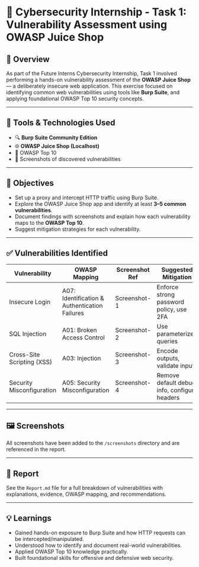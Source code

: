 # 🔐 Cybersecurity Internship - Task 1: Vulnerability Assessment using OWASP Juice Shop

## 📌 Overview

As part of the Future Interns Cybersecurity Internship, Task 1 involved performing a hands-on vulnerability assessment of the **OWASP Juice Shop** — a deliberately insecure web application. This exercise focused on identifying common web vulnerabilities using tools like **Burp Suite**, and applying foundational OWASP Top 10 security concepts.

---

## 🧰 Tools & Technologies Used

- 🔍 **Burp Suite Community Edition**
- 🌐 **OWASP Juice Shop (Localhost)**
- 📖 OWASP Top 10
- 📸 Screenshots of discovered vulnerabilities

---

## 🎯 Objectives

- Set up a proxy and intercept HTTP traffic using Burp Suite.
- Explore the OWASP Juice Shop app and identify at least **3–5 common vulnerabilities**.
- Document findings with screenshots and explain how each vulnerability maps to the **OWASP Top 10**.
- Suggest mitigation strategies for each vulnerability.

---

## ✅ Vulnerabilities Identified

| Vulnerability             | OWASP Mapping       | Screenshot Ref | Suggested Mitigation                         |
|--------------------------|----------------------|----------------|----------------------------------------------|
| Insecure Login           | A07: Identification & Authentication Failures | Screenshot-1 | Enforce strong password policy, use 2FA     |
| SQL Injection            | A01: Broken Access Control | Screenshot-2 | Use parameterized queries                    |
| Cross-Site Scripting (XSS) | A03: Injection         | Screenshot-3 | Encode outputs, validate input               |
| Security Misconfiguration| A05: Security Misconfiguration | Screenshot-4 | Remove default debug info, configure headers |

---

## 🖼️ Screenshots

All screenshots have been added to the `/screenshots` directory and are referenced in the report.

---

## 📄 Report

See the `Report.md` file for a full breakdown of vulnerabilities with explanations, evidence, OWASP mapping, and recommendations.

---

## 💡 Learnings

- Gained hands-on exposure to Burp Suite and how HTTP requests can be intercepted/manipulated.
- Understood how to identify and document real-world vulnerabilities.
- Applied OWASP Top 10 knowledge practically.
- Built foundational skills for offensive and defensive web security.




